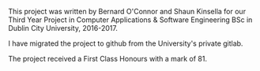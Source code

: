This project was written by Bernard O'Connor and Shaun Kinsella for our
Third Year Project in Computer Applications & Software Engineering BSc in
Dublin City University, 2016-2017.

I have migrated the project to github from the University's private gitlab.

The project received a First Class Honours with a mark of 81.
